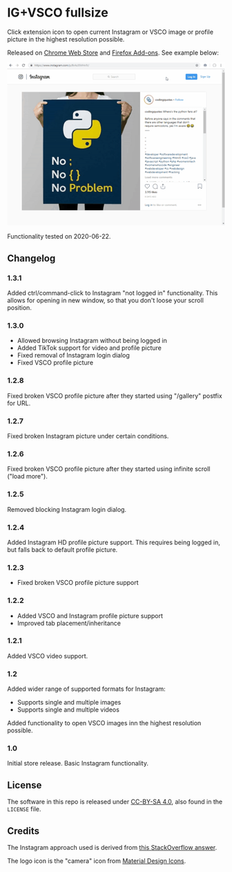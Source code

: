 # IG+VSCO fullsize

Click extension icon to open current Instagram or VSCO image or profile picture in the highest resolution possible.

Released on [Chrome Web Store](https://chrome.google.com/webstore/detail/ig+vsco-fullsize/ngdfnokoifnihnknoibnbhfhnkmlfocb) and [Firefox Add-ons](https://addons.mozilla.org/en-US/firefox/addon/ig-vsco-fullsize/). See example below:

![Example usage](example.gif)

Functionality tested on 2020-06-22.

## Changelog

### 1.3.1

Added ctrl/command-click to Instagram "not logged in" functionality. This allows for opening in new window, so that you don't loose your scroll position.

### 1.3.0

- Allowed browsing Instagram without being logged in
- Added TikTok support for video and profile picture
- Fixed removal of Instagram login dialog
- Fixed VSCO profile picture

### 1.2.8

Fixed broken VSCO profile picture after they started using "/gallery" postfix for URL.

### 1.2.7

Fixed broken Instagram picture under certain conditions.

### 1.2.6

Fixed broken VSCO profile picture after they started using infinite scroll ("load more").

### 1.2.5

Removed blocking Instagram login dialog.

### 1.2.4

Added Instagram HD profile picture support. This requires being logged in, but falls back to default profile picture.

### 1.2.3

- Fixed broken VSCO profile picture support

### 1.2.2

- Added VSCO and Instagram profile picture support
- Improved tab placement/inheritance

### 1.2.1

Added VSCO video support.

### 1.2

Added wider range of supported formats for Instagram:

- Supports single and multiple images
- Supports single and multiple videos

Added functionality to open VSCO images inn the highest resolution possible.

### 1.0

Initial store release. Basic Instagram functionality.

## License

The software in this repo is released under [CC-BY-SA 4.0](https://creativecommons.org/licenses/by-sa/4.0/), also found in the `LICENSE` file.

## Credits

The Instagram approach used is derived from [this StackOverflow answer](https://stackoverflow.com/a/48296606/2732991).

The logo icon is the "camera" icon from [Material Design Icons](https://materialdesignicons.com/).
